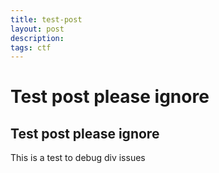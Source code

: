```yaml
---
title: test-post
layout: post
description: 
tags: ctf
---
```



# Test post please ignore

## Test post please ignore

This is a test to debug div issues


